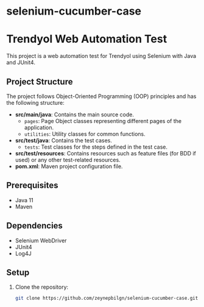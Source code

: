 # selenium-cucumber-case

# Trendyol Web Automation Test

This project is a web automation test for Trendyol using Selenium with Java and JUnit4.

## Project Structure

The project follows Object-Oriented Programming (OOP) principles and has the following structure:

- **src/main/java**: Contains the main source code.
  - `pages`: Page Object classes representing different pages of the application.
  - `utilities`: Utility classes for common functions.
- **src/test/java**: Contains the test cases.
  - `tests`: Test classes for the steps defined in the test case.
- **src/test/resources**: Contains resources such as feature files (for BDD if used) or any other test-related resources.
- **pom.xml**: Maven project configuration file.

## Prerequisites

- Java 11
- Maven

## Dependencies

- Selenium WebDriver
- JUnit4
- Log4J

## Setup

1. Clone the repository:

   ```bash
   git clone https://github.com/zeynepbilgn/selenium-cucumber-case.git
   
